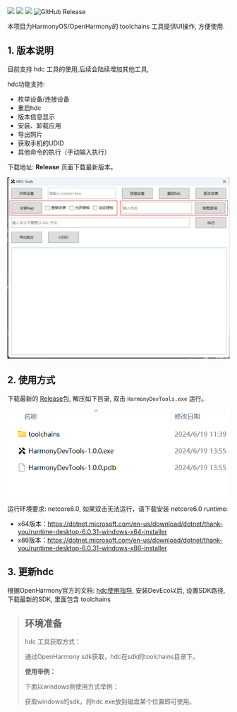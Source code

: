 
![](https://img.shields.io/badge/状态-稳定-red.svg)
![](https://img.shields.io/badge/启动时间-2024/06/20-green.svg)
![](https://img.shields.io/badge/优先级-NORMAL-blue.svg)
![GitHub Release](https://img.shields.io/github/v/release/dev-wiki/HarmonyDevTools?color=yellow&label=版本)

本项目为HarmonyOS/OpenHarmony的 toolchains 工具提供UI操作, 方便使用.

## 1. 版本说明

目前支持 hdc 工具的使用,后续会陆续增加其他工具,

hdc功能支持:
- 枚举设备/连接设备
- 重启hdc
- 版本信息显示
- 安装、卸载应用
- 导出照片
- 获取手机的UDID
- 其他命令的执行（手动输入执行）

下载地址: **Release** 页面下载最新版本。

![主界面](image/主界面.png)

## 2. 使用方式

下载最新的 [Release](../../release)包, 解压如下目录, 双击 `HarmonyDevTools.exe` 运行。

![解压](image/解压后文件.png)


运行环境要求: netcore6.0, 如果双击无法运行，请下载安装 netcore6.0 runtime: 
- x64版本：https://dotnet.microsoft.com/en-us/download/dotnet/thank-you/runtime-desktop-6.0.31-windows-x64-installer
- x86版本：https://dotnet.microsoft.com/en-us/download/dotnet/thank-you/runtime-desktop-6.0.31-windows-x86-installer

## 3. 更新hdc

根据OpenHarmony官方的文档: [hdc使用指导](https://docs.openharmony.cn/pages/v4.1/zh-cn/device-dev/subsystems/subsys-toolchain-hdc-guide.md),
安装DevEco以后, 设置SDK路径, 下载最新的SDK, 里面包含 toolchains

> ## 环境准备
> hdc 工具获取方式：
>
> 通过OpenHarmony sdk获取，hdc在sdk的toolchains目录下。
>
> **使用举例：**
>
> 下面以windows侧使用方式举例：
>
> 获取windows的sdk，将hdc.exe放到磁盘某个位置即可使用。

